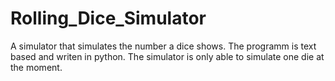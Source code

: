 # Rolling_Dice_Simulator
A simulator that simulates the number a dice shows. The programm is text based and writen in python.
The simulator is only able to simulate one die at the moment.
